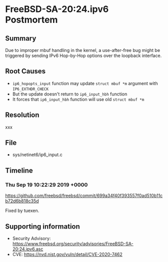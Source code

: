 # FreeBSD-SA-20:24.ipv6 Postmortem

## Summary

Due to improper mbuf handling in the kernel, a use-after-free bug might be triggered by sending IPv6 Hop-by-Hop options over the loopback interface.

## Root Causes

* `ip6_hopopts_input` function may update `struct mbuf *m` argument with `IP6_EXTHDR_CHECK`
* But the update doesn't return to `ip6_input_hbh` function
* It forces that `ip6_input_hbh` function will use old `struct mbuf *m`

## Resolution

xxx

## File

* sys/netinet6/ip6_input.c

## Timeline

### Thu Sep 19 10:22:29 2019 +0000

https://github.com/freebsd/freebsd/commit/699a34f40f393557f0ad510b11cb72d6b818c35d

Fixed by tuexen.

## Supporting information

* Security Advisory: https://www.freebsd.org/security/advisories/FreeBSD-SA-20:24.ipv6.asc
* CVE: https://nvd.nist.gov/vuln/detail/CVE-2020-7462
